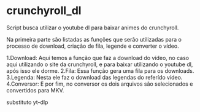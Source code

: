 # crunchyroll_dl

Script busca utilizar o youtube dl para baixar animes do crunchyroll.

Na primeira parte são listadas as funções que serão utilizadas para o processo de download, criação de fila, legende e converter o vídeo.

1.Download: Aqui temos a função que faz a download do vídeo, no caso aqui utilizando o site da crunchyroll, e para baixar utilizando o youtube dl, após isso ele dorme.
2.Fila: Essa função gera uma fila para os downloads.
3.Legenda: Nesta ele faz o download das legendas do referído vídeo.
4.Conversor: E por fim, no conversor os dois arquivos são selecionados e convertidos para MKV.

substituto yt-dlp 